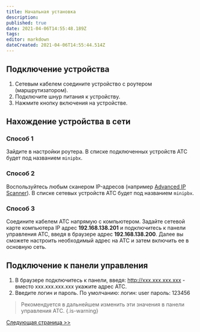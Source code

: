 ```yaml
---
title: Начальная установка
description: 
published: true
date: 2021-04-06T14:55:48.189Z
tags: 
editor: markdown
dateCreated: 2021-04-06T14:55:44.514Z
---
```


## <a id="connect"></a>**Подключение устройства**
1. Сетевым кабелем соедините устройство с роутером (маршрутизатором).
2. Подключите шнур питания к устройству.
3. Нажмите кнопку включения на устройстве.

## <a id="find"></a>**Нахождение устройства в сети**
### Способ 1
Зайдите в настройки роутера. В списке подключенных устройств АТС будет под названием ```minipbx```.
### Способ 2
Воспользуйтесь любым сканером IP-адресов (например [Advanced IP Scanner](https://www.advanced-ip-scanner.com/ru/)). В списке сетевых устройств АТС будет под названием ```minipbx```.
### Способ 3
Соедините кабелем АТС напрямую с компьютером. Задайте сетевой карте компьютера IP адрес **192.168.138.201** и подключитесь к панели управления АТС, введя в браузере адрес **192.168.138.200**. Далее вы сможете настроить необходимый адрес на АТС и затем включить ее в основную сеть.

## <a id="connect_to_panel"></a>**Подключение к панели управления**
1. В браузере подключитесь к панели, введя:
http://ххх.ххх.ххх.ххх - вместо ххх.ххх.ххх.ххх укажите адрес АТС.
2. Введите логин и пароль. По умолчанию:
логин: user
пароль: 123456
> Рекомендуется в дальнейшем изменить эти значения в панели управления АТС.
{.is-warning}

[Следующая страница >>](./reg_ext_line)